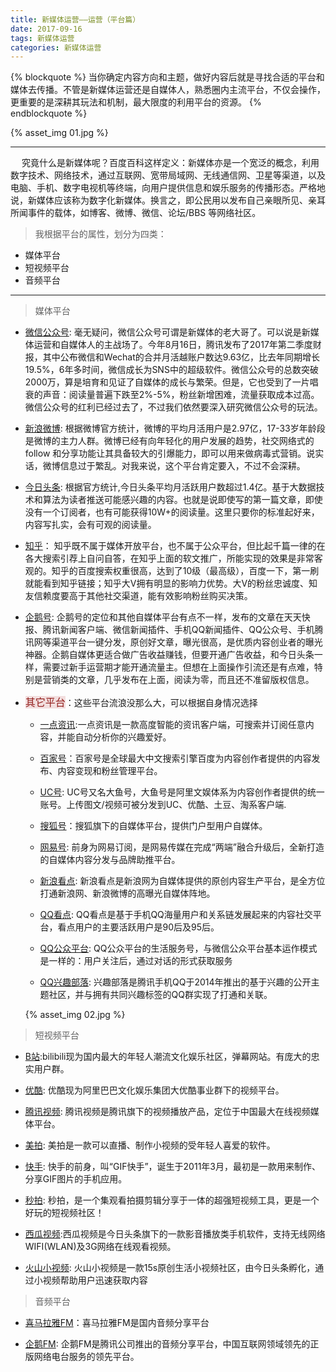 ```yaml
---
title: 新媒体运营——运营（平台篇）
date: 2017-09-16
tags: 新媒体运营 
categories: 新媒体运营
---
```


{% blockquote %}
当你确定内容方向和主题，做好内容后就是寻找合适的平台和媒体去传播。不管是新媒体运营还是自媒体人，熟悉圈内主流平台，不仅会操作，更重要的是深耕其玩法和机制，最大限度的利用平台的资源。
{% endblockquote %}

{% asset_img 01.jpg %}

<!--more-->

---------------------------------------------------------------------------------------------------------

&emsp; 究竟什么是新媒体呢？百度百科这样定义：新媒体亦是一个宽泛的概念，利用数字技术、网络技术，通过互联网、宽带局域网、无线通信网、卫星等渠道，以及电脑、手机、数字电视机等终端，向用户提供信息和娱乐服务的传播形态。严格地说，新媒体应该称为数字化新媒体。换言之，即公民用以发布自己亲眼所见、亲耳所闻事件的载体，如博客、微博、微信、论坛/BBS 等网络社区。

> 我根据平台的属性，划分为四类：

* 媒体平台
* 短视频平台
* 音频平台

---------------------------------------------------------------------------------------------------------

> 媒体平台

* [微信公众号](https://mp.weixin.qq.com/):
毫无疑问，微信公众号可谓是新媒体的老大哥了。可以说是新媒体运营和自媒体人的主战场了。今年8月16日，腾讯发布了2017年第二季度财报，其中公布微信和Wechat的合并月活越账户数达9.63亿，比去年同期增长19.5%，6年多时间，微信成长为SNS中的超级软件。微信公众号的总数突破2000万，算是培育和见证了自媒体的成长与繁荣。但是，它也受到了一片唱衰的声音：阅读量普遍下跌至2%-5%，粉丝新增困难，流量获取成本过高。微信公众号的红利已经过去了，不过我们依然要深入研究微信公众号的玩法。

* [新浪微博](https://weibo.com/):
根据微博官方统计，微博的平均月活用户是2.97亿，17-33岁年龄段是微博的主力人群。微博已经有向年轻化的用户发展的趋势，社交网络式的 follow 和分享功能让其具备较大的引爆能力，即可以用来做病毒式营销。说实话，微博信息过于繁乱。对我来说，这个平台肯定要入，不过不会深耕。

* [今日头条](https://mp.toutiao.com):
根据官方统计,今日头条平均月活跃用户数超过1.4亿。基于大数据技术和算法为读者推送可能感兴趣的内容。也就是说即使写的第一篇文章，即使没有一个订阅者，也有可能获得10W+的阅读量。这里只要你的标准起好来，内容写扎实，会有可观的阅读量。

* [知乎](https://www.zhihu.com)：
知乎既不属于媒体开放平台，也不属于公众平台，但比起千篇一律的在各大搜索引荐上自问自答，在知乎上面的软文推广，所能实现的效果是非常客观的。知乎的百度搜索权重很高，达到了10级（最高级），百度一下，第一刷就能看到知乎链接；知乎大V拥有明显的影响力优势。大V的粉丝忠诚度、知友信赖度要高于其他社交渠道，能有效影响粉丝购买决策。

* [企鹅号](https://om.qq.com):
企鹅号的定位和其他自媒体平台有点不一样，发布的文章在天天快报、腾讯新闻客户端、微信新闻插件、手机QQ新闻插件、QQ公众号、手机腾讯网等渠道平台一键分发，原创好文章，曝光很高，是优质内容创业者的曝光神器。企鹅自媒体更适合做广告收益赚钱，但要开通广告收益，和今日头条一样，需要过新手运营期才能开通流量主。但想在上面操作引流还是有点难，特别是营销类的文章，几乎发布在上面，阅读为零，而且还不准留版权信息。

* <span style="color:#931F1D;background-color:#f2dede;font-size:16px;">其它平台</span>：这些平台流浪没那么大，可以根据自身情况选择

  - [一点资讯](http://www.yidianzixun.com/):一点资讯是一款高度智能的资讯客户端，可搜索并订阅任意内容，并能自动分析你的兴趣爱好。

  - [百家号](http://baijiahao.baidu.com/)：百家号是全球最大中文搜索引擎百度为内容创作者提供的内容发布、内容变现和粉丝管理平台。

  - [UC号](https://mp.dayu.com/): UC号又名大鱼号，大鱼号是阿里文娱体系为内容创作者提供的统一账号。上传图文/视频可被分发到UC、优酷、土豆、淘系客户端.

  - [搜狐号](http://mp.sohu.com/)：搜狐旗下的自媒体平台，提供门户型用户自媒体。

  - [网易号](http://mp.163.com/): 前身为网易订阅，是网易传媒在完成“两端”融合升级后，全新打造的自媒体内容分发与品牌助推平台。

  - [新浪看点](http://mp.sina.com.cn/): 新浪看点是新浪网为自媒体提供的原创内容生产平台，是全方位打通新浪网、新浪微博的高曝光自媒体阵地。

  - [QQ看点](https://kandian.mp.qq.com): QQ看点是基于手机QQ海量用户和关系链发展起来的内容社交平台，看点用户的主要活跃用户是90后及95后。

  - [QQ公众平台](https://mp.qq.com/): QQ公众平台的生活服务号，与微信公众平台基本运作模式是一样的：用户关注后，通过对话的形式获取服务

  - [QQ兴趣部落](https://buluo.qq.com/): 兴趣部落是腾讯手机QQ于2014年推出的基于兴趣的公开主题社区，并与拥有共同兴趣标签的QQ群实现了打通和关联。

  {% asset_img 02.jpg %}

> 短视频平台

* [B站](https://www.bilibili.com/):bilibili现为国内最大的年轻人潮流文化娱乐社区，弹幕网站。有庞大的忠实用户群。

* [优酷](http://www.youku.com/): 优酷现为阿里巴巴文化娱乐集团大优酷事业群下的视频平台。

* [腾讯视频](https://v.qq.com/): 腾讯视频是腾讯旗下的视频播放产品，定位于中国最大在线视频媒体平台。

* [美拍](http://www.meipai.com/): 美拍是一款可以直播、制作小视频的受年轻人喜爱的软件。

* [快手](https://www.kuaishou.com/): 快手的前身，叫“GIF快手”，诞生于2011年3月，最初是一款用来制作、分享GIF图片的手机应用。

* [秒拍](http://www.miaopai.com/): 秒拍，是一个集观看拍摄剪辑分享于一体的超强短视频工具，更是一个好玩的短视频社区！

* [西瓜视频](https://www.ixigua.com/):西瓜视频是今日头条旗下的一款影音播放类手机软件，支持无线网络WIFI(WLAN)及3G网络在线观看视频。

* [火山小视频](https://www.huoshan.com/): 火山小视频是一款15s原创生活小视频社区，由今日头条孵化，通过小视频帮助用户迅速获取内容

> 音频平台

* [喜马拉雅FM](http://www.ximalaya.com/)：喜马拉雅FM是国内音频分享平台

* [企鹅FM](https://fm.qq.com/): 企鹅FM是腾讯公司推出的音频分享平台，中国互联网领域领先的正版网络电台服务的领先平台。